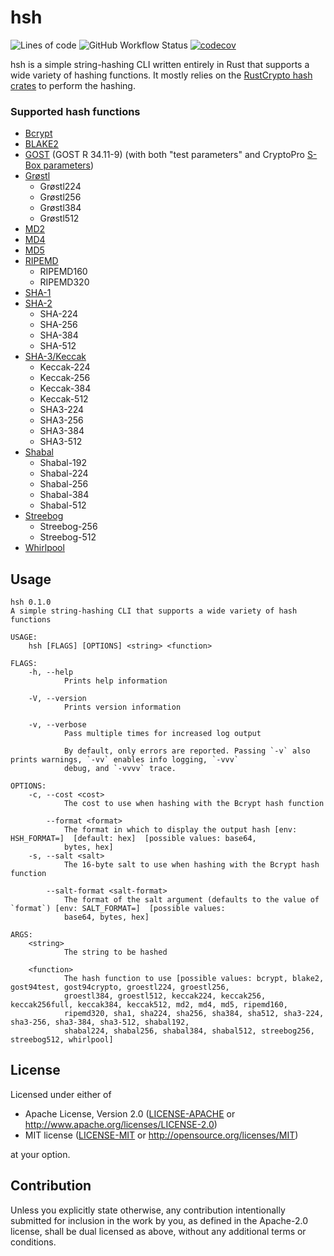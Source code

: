 # hsh

![Lines of code](https://img.shields.io/tokei/lines/github/rowans329/hsh)
![GitHub Workflow Status](https://img.shields.io/github/workflow/status/rowans329/hsh/Test)
[![codecov](https://codecov.io/gh/rowans329/hsh/branch/main/graph/badge.svg?token=5YJC5AL364)](https://codecov.io/gh/rowans329/hsh)

hsh is a simple string-hashing CLI written entirely in Rust that supports a wide variety of hashing functions. It mostly relies on the [RustCrypto hash crates](https://github.com/RustCrypto/hashes) to perform the hashing.

### Supported hash functions

- [Bcrypt](https://en.wikipedia.org/wiki/Bcrypt)
- [BLAKE2](<https://en.wikipedia.org/wiki/BLAKE_(hash_function)#BLAKE2>)
- [GOST](<https://en.wikipedia.org/wiki/GOST_(hash_function)>) (GOST R 34.11-9) (with both "test parameters" and CryptoPro [S-Box parameters](<https://en.wikipedia.org/wiki/GOST_(hash_function)#Initial_values>))
- [Grøstl](https://en.wikipedia.org/wiki/Grøstl)
  - Grøstl224
  - Grøstl256
  - Grøstl384
  - Grøstl512
- [MD2](<https://wikipedia.org/wiki/MD2_(hash_function)>)
- [MD4](https://wikipedia.org/wiki/MD4)
- [MD5](https://wikipedia.org/wiki/MD5)
- [RIPEMD](https://wikipedia.org/wiki/RIPEMD)
  - RIPEMD160
  - RIPEMD320
- [SHA-1](https://wikipedia.org/wiki/SHA-1)
- [SHA-2](https://wikipedia.org/wiki/SHA-2)
  - SHA-224
  - SHA-256
  - SHA-384
  - SHA-512
- [SHA-3/Keccak](https://wikipedia.org/wiki/SHA-3)
  - Keccak-224
  - Keccak-256
  - Keccak-384
  - Keccak-512
  - SHA3-224
  - SHA3-256
  - SHA3-384
  - SHA3-512
- [Shabal](https://en.wikipedia.org/wiki/Shabal)
  - Shabal-192
  - Shabal-224
  - Shabal-256
  - Shabal-384
  - Shabal-512
- [Streebog](https://en.wikipedia.org/wiki/Streebog)
  - Streebog-256
  - Streebog-512
- [Whirlpool](<https://en.wikipedia.org/wiki/Whirlpool_(hash_function)>)

## Usage

```
hsh 0.1.0
A simple string-hashing CLI that supports a wide variety of hash functions

USAGE:
    hsh [FLAGS] [OPTIONS] <string> <function>

FLAGS:
    -h, --help
            Prints help information

    -V, --version
            Prints version information

    -v, --verbose
            Pass multiple times for increased log output

            By default, only errors are reported. Passing `-v` also prints warnings, `-vv` enables info logging, `-vvv`
            debug, and `-vvvv` trace.

OPTIONS:
    -c, --cost <cost>
            The cost to use when hashing with the Bcrypt hash function

        --format <format>
            The format in which to display the output hash [env: HSH_FORMAT=]  [default: hex]  [possible values: base64,
            bytes, hex]
    -s, --salt <salt>
            The 16-byte salt to use when hashing with the Bcrypt hash function

        --salt-format <salt-format>
            The format of the salt argument (defaults to the value of `format`) [env: SALT_FORMAT=]  [possible values:
            base64, bytes, hex]

ARGS:
    <string>
            The string to be hashed

    <function>
            The hash function to use [possible values: bcrypt, blake2, gost94test, gost94crypto, groestl224, groestl256,
            groestl384, groestl512, keccak224, keccak256, keccak256full, keccak384, keccak512, md2, md4, md5, ripemd160,
            ripemd320, sha1, sha224, sha256, sha384, sha512, sha3-224, sha3-256, sha3-384, sha3-512, shabal192,
            shabal224, shabal256, shabal384, shabal512, streebog256, streebog512, whirlpool]
```

## License

Licensed under either of

- Apache License, Version 2.0
  ([LICENSE-APACHE](LICENSE-APACHE) or http://www.apache.org/licenses/LICENSE-2.0)
- MIT license
  ([LICENSE-MIT](LICENSE-MIT) or http://opensource.org/licenses/MIT)

at your option.

## Contribution

Unless you explicitly state otherwise, any contribution intentionally submitted
for inclusion in the work by you, as defined in the Apache-2.0 license, shall be
dual licensed as above, without any additional terms or conditions.

